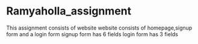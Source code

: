 # Ramyaholla_assignment

This assignment consists of website 
website consists of homepage,signup form and a login form
signup form has 6 fields
login form has 3 fields
